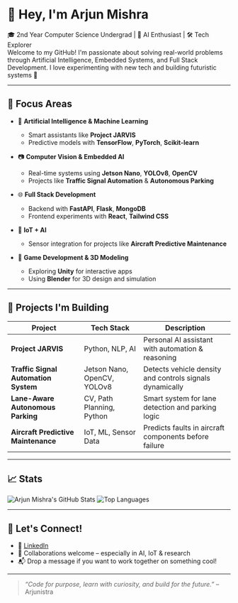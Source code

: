 # 👋 Hey, I'm Arjun Mishra 

🎓 2nd Year Computer Science Undergrad | 🤖 AI Enthusiast | 🛠 Tech Explorer  
Welcome to my GitHub! I'm passionate about solving real-world problems through Artificial Intelligence, Embedded Systems, and Full Stack Development. I love experimenting with new tech and building futuristic systems 🚀

---

## 🔬 Focus Areas

- 🤖 **Artificial Intelligence & Machine Learning**
  - Smart assistants like **Project JARVIS**
  - Predictive models with **TensorFlow**, **PyTorch**, **Scikit-learn**

- 📷 **Computer Vision & Embedded AI**
  - Real-time systems using **Jetson Nano**, **YOLOv8**, **OpenCV**
  - Projects like **Traffic Signal Automation** & **Autonomous Parking**

- 🌐 **Full Stack Development**
  - Backend with **FastAPI**, **Flask**, **MongoDB**
  - Frontend experiments with **React**, **Tailwind CSS**

- 📡 **IoT + AI**
  - Sensor integration for projects like **Aircraft Predictive Maintenance**

- 🧠 **Game Development & 3D Modeling**
  - Exploring **Unity** for interactive apps
  - Using **Blender** for 3D design and simulation

---

## 🚀 Projects I'm Building

| Project                             | Tech Stack                                       | Description |
|-------------------------------------|--------------------------------------------------|-------------|
| **Project JARVIS**                  | Python, NLP, AI                                  | Personal AI assistant with automation & reasoning |
| **Traffic Signal Automation System**| Jetson Nano, OpenCV, YOLOv8                      | Detects vehicle density and controls signals dynamically |
| **Lane-Aware Autonomous Parking**   | CV, Path Planning, Python                        | Smart system for lane detection and parking logic |
| **Aircraft Predictive Maintenance** | IoT, ML, Sensor Data                             | Predicts faults in aircraft components before failure |

---

## 📈 Stats

![Arjun Mishra's GitHub Stats](https://github-readme-stats.vercel.app/api?username=arjunmistra&show_icons=true&theme=radical)
![Top Languages](https://github-readme-stats.vercel.app/api/top-langs/?username=arjunistra&layout=compact&theme=radical)

---

## 💬 Let's Connect!

- 💼 [LinkedIn](https://www.linkedin.com/in/arjunistra)
- 🧠 Collaborations welcome – especially in AI, IoT & research
- 📬 Drop a message if you want to work together on something cool!

---

> *“Code for purpose, learn with curiosity, and build for the future.”* – Arjunistra
